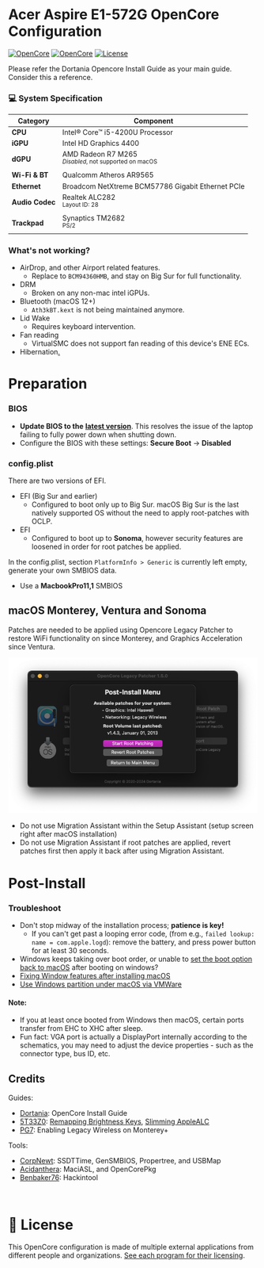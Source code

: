 # Acer Aspire E1-572G OpenCore Configuration


[![OpenCore](https://img.shields.io/badge/OpenCore-1.0.0-blue.svg)](https://github.com/acidanthera/OpenCorePkg)
[![OpenCore](https://img.shields.io/badge/macOS-Sonoma-green.svg)](https://github.com/acidanthera/OpenCorePkg)
[![License](https://img.shields.io/badge/License-MIT-purple.svg)](https://github.com/unitedastronomer/E1-572G-Hackintosh/blob/main/LICENSE.md)<br>

Please refer the Dortania Opencore Install Guide as your main guide. Consider this a reference.


### 💻 System Specification

| Category       | Component                               |
|----------------|-----------------------------------------|
| **CPU**        | Intel® Core™ i5-4200U Processor         |
| **iGPU**       | Intel HD Graphics 4400                  |
| **dGPU**       | AMD Radeon R7 M265  <br><sup>_Disabled_, not supported on macOS</sup>        |
| **Wi-Fi & BT** | Qualcomm Atheros AR9565  </sup>      |
| **Ethernet**   | Broadcom NetXtreme BCM57786 Gigabit Ethernet PCIe                            |
| **Audio Codec**| Realtek ALC282<br><sup>Layout ID: 28</sup>                                   |
| **Trackpad**   | Synaptics TM2682 <br><sup>PS/2</sup>                                          |


### What's not working?

- AirDrop, and other Airport related features.
	- Replace to `BCM94360HMB`, and stay on Big Sur for full functionality.
- DRM
	- Broken on any non-mac intel iGPUs.
- Bluetooth (macOS 12+)
	- `Ath3kBT.kext` is not being maintained anymore.
- Lid Wake
	- Requires keyboard intervention.
- Fan reading
	- VirtualSMC does not support fan reading of this device's ENE ECs.
- Hibernation[.](https://github.com/acidanthera/bugtracker/issues/386#issuecomment-503042790)


# Preparation

### BIOS 

*  **Update BIOS to the** [**latest version**](https://www.acer.com/us-en/support/product-support/Aspire_E1-572G). This resolves the issue of the laptop failing to fully power down when shutting down.
* Configure the BIOS with these settings: **Secure Boot** -> **Disabled**

### config.plist


There are two versions of EFI.

* EFI (Big Sur and earlier)
	* Configured to boot only up to Big Sur. macOS Big Sur is the last natively supported OS without the need to apply root-patches with OCLP.
* EFI 
	* Configured to boot up to **Sonoma**, however security features are loosened in order for root patches be applied.

In the config.plist, section <code>PlatformInfo > Generic</code> is currently left empty, generate your own SMBIOS data. 
* Use a **MacbookPro11,1** SMBIOS


## macOS Monterey, Ventura and Sonoma
Patches are needed to be applied using Opencore Legacy Patcher to restore WiFi functionality on since Monterey, and Graphics Acceleration since Ventura. 

![](assets/oclp.png)


 * Do not use Migration Assistant within the Setup Assistant (setup screen right after macOS installation)
 * Do not use Migration Assistant if root patches are applied, revert patches first then apply it back after using Migration Assistant.

# Post-Install


### Troubleshoot
* Don't stop midway of the installation process; **patience is key!**
	* If you can't get past a looping error code, (from e.g., `failed lookup: name = com.apple.logd`): remove the battery, and press power button for at least 30 seconds.
* Windows keeps taking over boot order, or unable to [set the boot option back to macOS](https://dortania.github.io/OpenCore-Post-Install/multiboot/bootcamp.html#installation) after booting on windows?
* [Fixing Window features after installing macOS](https://github.com/5T33Z0/OC-Little-Translated/blob/main/I_Windows/Windows_fixes.md)
* [Use Windows partition under macOS via VMWare](https://github.com/mackonsti/s145-14iwl/blob/master/Fusion.md)


#### Note:
* If you at least once booted from Windows then macOS, certain ports transfer from EHC to XHC after sleep.
* Fun fact: VGA port is actually a DisplayPort internally according to the schematics, you may need to adjust the device properties - such as the connector type, bus ID, etc. 

## Credits

Guides:
- [Dortania](https://dortania.github.io/OpenCore-Install-Guide/config.plist/haswell.html): OpenCore Install Guide
- [5T33Z0](https://github.com/5T33Z0): [Remapping Brightness Keys](https://github.com/5T33Z0/OC-Little-Translated/blob/main/05_Laptop-specific_Patches/Fixing_Keyboard_Mappings_and_Brightness_Keys/Customizing_ThinkPad_Keyboard_Shortcuts.md), [Slimming AppleALC](https://github.com/5T33Z0/AppleALC-Guides/tree/main/Slimming_AppleALC)
- [PG7](https://www.insanelymac.com/forum/topic/359007-wifi-atheros-monterey-ventura-sonoma-work/): Enabling Legacy Wireless on Monterey+

Tools:
- [CorpNewt](https://github.com/corpnewt/SSDTTime): SSDTTime, GenSMBIOS, Propertree, and USBMap
- [Acidanthera](https://github.com/acidanthera/MaciASL): MaciASL, and OpenCorePkg
- [Benbaker76](https://github.com/benbaker76/Hackintool): Hackintool
<br>


# 📜 **License** <br>

This OpenCore configuration is made of multiple external applications from different people and organizations. [See each program for their licensing](assets/REFERENCE.md).


